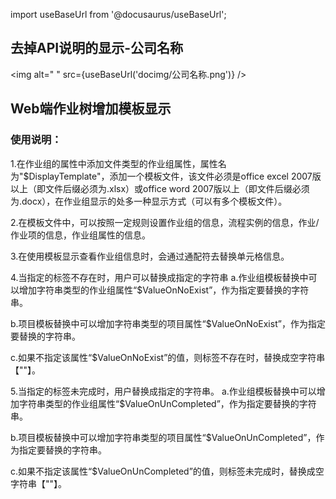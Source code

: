 import useBaseUrl from '@docusaurus/useBaseUrl';

## 去掉API说明的显示-公司名称

<img alt=" " src={useBaseUrl('docimg/公司名称.png')} />

## Web端作业树增加模板显示

### 使用说明：
1.在作业组的属性中添加文件类型的作业组属性，属性名为"$DisplayTemplate"，添加一个模板文件，该文件必须是office excel 2007版以上（即文件后缀必须为.xlsx）或office word 2007版以上（即文件后缀必须为.docx），在作业组显示的处多一种显示方式（可以有多个模板文件）。

2.在模板文件中，可以按照一定规则设置作业组的信息，流程实例的信息，作业/作业项的信息，作业组属性的信息。

3.在使用模板显示查看作业组信息时，会通过通配符去替换单元格信息。

4.当指定的标签不存在时，用户可以替换成指定的字符串
  a.作业组模板替换中可以增加字符串类型的作业组属性“$ValueOnNoExist”，作为指定要替换的字符串。

  b.项目模板替换中可以增加字符串类型的项目属性“$ValueOnNoExist”，作为指定要替换的字符串。

  c.如果不指定该属性“$ValueOnNoExist”的值，则标签不存在时，替换成空字符串【""】。

5.当指定的标签未完成时，用户替换成指定的字符串。
 a.作业组模板替换中可以增加字符串类型的作业组属性“$ValueOnUnCompleted”，作为指定要替换的字符串。

 b.项目模板替换中可以增加字符串类型的项目属性“$ValueOnUnCompleted”，作为指定要替换的字符串。

 c.如果不指定该属性“$ValueOnUnCompleted”的值，则标签未完成时，替换成空字符串【""】。
